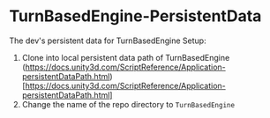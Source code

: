# TurnBasedEngine-PersistentData
The dev's persistent data for TurnBasedEngine
Setup:
1. Clone into local persistent data path of TurnBasedEngine (https://docs.unity3d.com/ScriptReference/Application-persistentDataPath.html)[https://docs.unity3d.com/ScriptReference/Application-persistentDataPath.html]
2. Change the name of the repo directory to `TurnBasedEngine`
